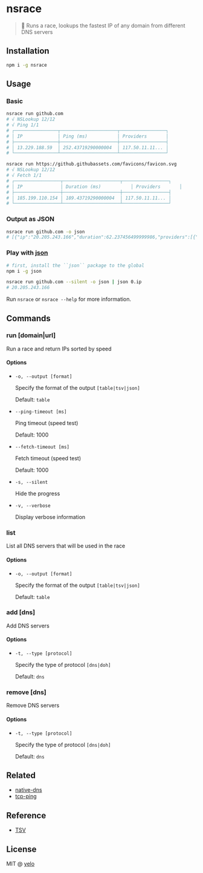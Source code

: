 # nsrace

> :runner: Runs a race, lookups the fastest IP of any domain from different DNS servers

## Installation

```bash
npm i -g nsrace
```

## Usage

### Basic

```bash
nsrace run github.com
# √ NSLookup 12/12
# √ Ping 1/1
# ┌────────────────┬─────────────────────┬─────────────────┐
# │ IP             │ Ping (ms)           │ Providers       │
# ├────────────────┼─────────────────────┼─────────────────┤
# │ 13.229.188.59  │ 252.43719290000004  │ 117.50.11.11... │
# └────────────────┴─────────────────────┴─────────────────┘
```

```bash
nsrace run https://github.githubassets.com/favicons/favicon.svg
# √ NSLookup 12/12
# √ Fetch 1/1
# ┌─────────────────┬─────────────────────┬─────────────────┐
# │ IP              │ Duration (ms)           │ Providers       │
# ├─────────────────┼─────────────────────┼─────────────────┤
# │ 185.199.110.154 │ 189.43719290000004  │ 117.50.11.11... │
# └─────────────────┴─────────────────────┴─────────────────┘
```

### Output as JSON

```bash
nsrace run github.com -o json
# [{"ip":"20.205.243.166","duration":62.237456499999986,"providers":[{"protocol":"DNS","server":"117.50.11.11"},{"protocol":"DNS","server":"223.5.5.5"},{"protocol":"DNS","server":"119.29.29.29"},{"protocol":"DNS","server":"180.76.76.76"},{"protocol":"DNS","server":"101.226.4.6"},{"protocol":"DNS","server":"123.125.81.6"},{"protocol":"DNS","server":"101.226.4.6"},{"protocol":"DNS","server":"101.226.4.6"},{"protocol":"DNS","server":"101.6.6.6"},{"protocol":"DNS","server":"1.2.4.8"},{"protocol":"DNS","server":"8.8.8.8"},{"protocol":"DNS","server":"1.1.1.1"},{"protocol":"DNS","server":"4.2.2.1"},{"protocol":"DNS","server":"9.9.9.9"},{"protocol":"DNS","server":"208.67.222.222"},{"protocol":"DoH","server":"1.1.1.1"},{"protocol":"DoH","server":"8.8.8.8"},{"protocol":"DoH","server":"9.9.9.9"},{"protocol":"DoH","server":"208.67.222.222"}]}]
```

### Play with [json](https://npm.im/json)

```bash
# first, install the ``json`` package to the global
npm i -g json

nsrace run github.com --silent -o json | json 0.ip
# 20.205.243.166
```

Run `nsrace` or `nsrace --help` for more information.

## Commands

### run [domain|url]

Run a race and return IPs sorted by speed

#### Options

- `-o, --output [format]`

  Specify the format of the output `[table|tsv|json]`

  Default: `table`

- `--ping-timeout [ms]`

  Ping timeout (speed test)

  Default: 1000

- `--fetch-timeout [ms]`

  Fetch timeout (speed test)

  Default: 1000

- `-s, --silent`

  Hide the progress

- `-v, --verbose`

  Display verbose information

### list

List all DNS servers that will be used in the race

#### Options

- `-o, --output [format]`

  Specify the format of the output `[table|tsv|json]`

  Default: `table`

### add [dns]

Add DNS servers

#### Options

- `-t, --type [protocol]`

  Specify the type of protocol `[dns|doh]`

  Default: `dns`

### remove [dns]

Remove DNS servers

#### Options

- `-t, --type [protocol]`

  Specify the type of protocol `[dns|doh]`

  Default: `dns`

## Related

- [native-dns](https://npm.im/native-dns)
- [tcp-ping](https://npm.im/tcp-ping)

## Reference

- [TSV](https://docs.microsoft.com/en-us/cli/azure/format-output-azure-cli?view=azure-cli-latest#tsv-output-format)

## License

MIT @ [yelo](https://github.com/imyelo)
